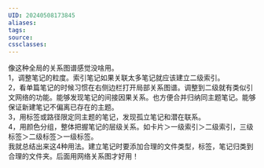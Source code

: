 ```yaml
---
UID: 20240508173845 
aliases: 
tags: 
source: 
cssclasses: 
---
```

像这种全局的关系图谱感觉没啥用。  
1，调整笔记的粒度。索引笔记如果关联太多笔记就应该建立二级索引。  
2，看单篇笔记的时候习惯在右侧边栏打开局部关系图谱。调整到二级就有类似引文网络的功能。能够发现笔记的间接因果关系。也方便合并归纳同主题笔记。能够保证新建笔记不偏离已存在的主题。  
3，用标签或路径限定同主题的笔记，发现孤立笔记和潜在联系。  
4，用颜色分组，整体把握笔记的层级关系。如卡片＞一级索引＞二级索引，三级标签＞二级标签＞一级标签。  
我就总结出来这4种用法。建立笔记时要添加合理的文件类型，标签，笔记归类到合理的文件夹。后面用网络关系图才好用！